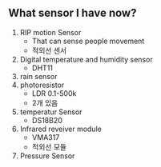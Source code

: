 ## What sensor I have now?
1. RIP motion Sensor
	- That can sense people movement
	- 적외선 센서
2. Digital temperature and humidity sensor
	- DHT11
3. rain sensor
4. photoresistor 
	- LDR 0.1-500k
	- 2개 있음
5. temperatur Sensor
	- DS18B20
6. Infrared reveiver module
	- VMA317
	- 적외선 모듈
7. Pressure Sensor
